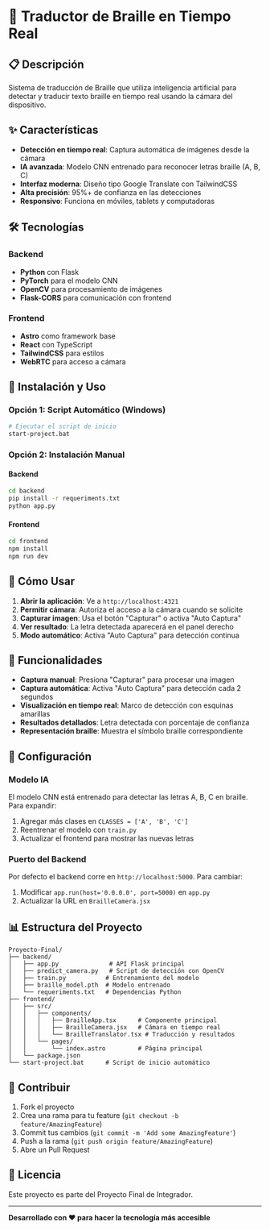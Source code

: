 # 🦯 Traductor de Braille en Tiempo Real

## 📋 Descripción

Sistema de traducción de Braille que utiliza inteligencia artificial para detectar y traducir texto braille en tiempo real usando la cámara del dispositivo.

## ✨ Características

- **Detección en tiempo real**: Captura automática de imágenes desde la cámara
- **IA avanzada**: Modelo CNN entrenado para reconocer letras braille (A, B, C)
- **Interfaz moderna**: Diseño tipo Google Translate con TailwindCSS
- **Alta precisión**: 95%+ de confianza en las detecciones
- **Responsivo**: Funciona en móviles, tablets y computadoras

## 🛠️ Tecnologías

### Backend
- **Python** con Flask
- **PyTorch** para el modelo CNN
- **OpenCV** para procesamiento de imágenes
- **Flask-CORS** para comunicación con frontend

### Frontend
- **Astro** como framework base
- **React** con TypeScript
- **TailwindCSS** para estilos
- **WebRTC** para acceso a cámara

## 🚀 Instalación y Uso

### Opción 1: Script Automático (Windows)
```bash
# Ejecutar el script de inicio
start-project.bat
```

### Opción 2: Instalación Manual

#### Backend
```bash
cd backend
pip install -r requeriments.txt
python app.py
```

#### Frontend
```bash
cd frontend
npm install
npm run dev
```

## 📱 Cómo Usar

1. **Abrir la aplicación**: Ve a `http://localhost:4321`
2. **Permitir cámara**: Autoriza el acceso a la cámara cuando se solicite
3. **Capturar imagen**: Usa el botón "Capturar" o activa "Auto Captura"
4. **Ver resultado**: La letra detectada aparecerá en el panel derecho
5. **Modo automático**: Activa "Auto Captura" para detección continua

## 🎯 Funcionalidades

- **Captura manual**: Presiona "Capturar" para procesar una imagen
- **Captura automática**: Activa "Auto Captura" para detección cada 2 segundos
- **Visualización en tiempo real**: Marco de detección con esquinas amarillas
- **Resultados detallados**: Letra detectada con porcentaje de confianza
- **Representación braille**: Muestra el símbolo braille correspondiente

## 🔧 Configuración

### Modelo IA
El modelo CNN está entrenado para detectar las letras A, B, C en braille. Para expandir:
1. Agregar más clases en `CLASSES = ['A', 'B', 'C']`
2. Reentrenar el modelo con `train.py`
3. Actualizar el frontend para mostrar las nuevas letras

### Puerto del Backend
Por defecto el backend corre en `http://localhost:5000`. Para cambiar:
1. Modificar `app.run(host='0.0.0.0', port=5000)` en `app.py`
2. Actualizar la URL en `BrailleCamera.jsx`

## 📊 Estructura del Proyecto

```
Proyecto-Final/
├── backend/
│   ├── app.py              # API Flask principal
│   ├── predict_camera.py   # Script de detección con OpenCV
│   ├── train.py           # Entrenamiento del modelo
│   ├── braille_model.pth  # Modelo entrenado
│   └── requeriments.txt   # Dependencias Python
├── frontend/
│   ├── src/
│   │   ├── components/
│   │   │   ├── BrailleApp.tsx      # Componente principal
│   │   │   ├── BrailleCamera.jsx   # Cámara en tiempo real
│   │   │   └── BrailleTranslator.tsx # Traducción y resultados
│   │   └── pages/
│   │       └── index.astro         # Página principal
│   └── package.json
└── start-project.bat      # Script de inicio automático
```

## 🤝 Contribuir

1. Fork el proyecto
2. Crea una rama para tu feature (`git checkout -b feature/AmazingFeature`)
3. Commit tus cambios (`git commit -m 'Add some AmazingFeature'`)
4. Push a la rama (`git push origin feature/AmazingFeature`)
5. Abre un Pull Request

## 📄 Licencia

Este proyecto es parte del Proyecto Final de Integrador.

---

**Desarrollado con ❤️ para hacer la tecnología más accesible**